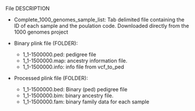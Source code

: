 File DESCRIPTION
- Complete_1000_genomes_sample_list: Tab delimited file containing the ID of each sample and the poulation code. Downloaded directly from the 1000 genomes project
- Binary plink file (FOLDER): 
  - 1_1-1500000.ped: pedigree file
  - 1_1-1500000.map: ancestry information file. 
  - 1_1-1500000.info: info file from vcf_to_ped

- Processed plink file (FOLDER): 
  -  1_1-1500000.bed: Binary (ped) pedigree file
  -  1_1-1500000.bim: binary ancestry file. 
  -  1_1-1500000.fam: binary family data for each sample
